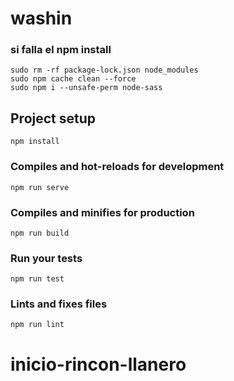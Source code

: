 # washin

### si falla el npm install
```
sudo rm -rf package-lock.json node_modules
sudo npm cache clean --force
sudo npm i --unsafe-perm node-sass

```

## Project setup
```
npm install
```

### Compiles and hot-reloads for development
```
npm run serve
```

### Compiles and minifies for production
```
npm run build
```

### Run your tests
```
npm run test
```

### Lints and fixes files
```
npm run lint
```


# inicio-rincon-llanero
